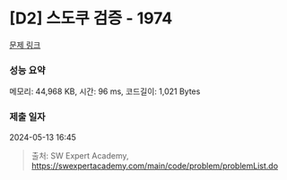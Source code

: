 # [D2] 스도쿠 검증 - 1974 

[문제 링크](https://swexpertacademy.com/main/code/problem/problemDetail.do?contestProbId=AV5Psz16AYEDFAUq) 

### 성능 요약

메모리: 44,968 KB, 시간: 96 ms, 코드길이: 1,021 Bytes

### 제출 일자

2024-05-13 16:45



> 출처: SW Expert Academy, https://swexpertacademy.com/main/code/problem/problemList.do